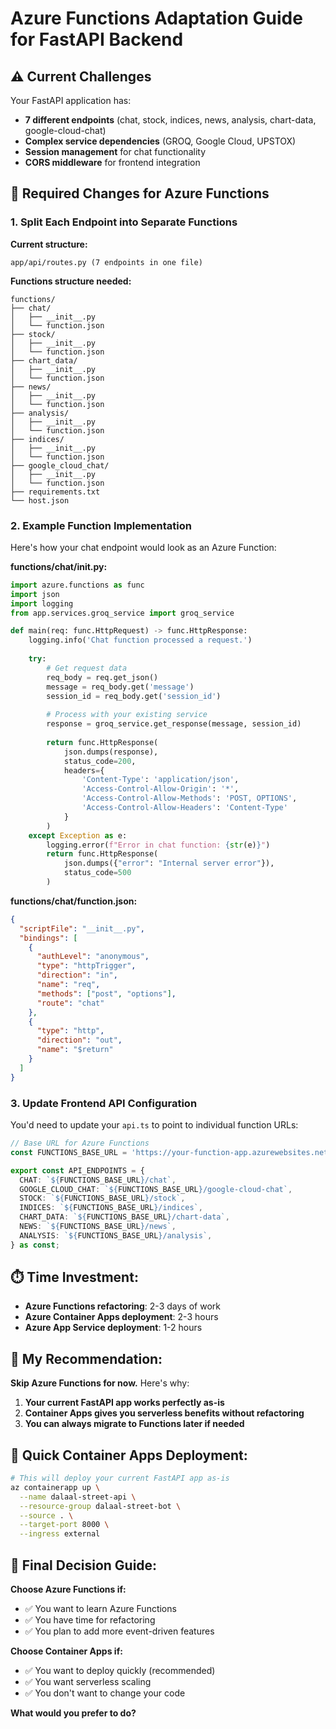 # Azure Functions Adaptation Guide for FastAPI Backend

## ⚠️ Current Challenges

Your FastAPI application has:
- **7 different endpoints** (chat, stock, indices, news, analysis, chart-data, google-cloud-chat)
- **Complex service dependencies** (GROQ, Google Cloud, UPSTOX)
- **Session management** for chat functionality
- **CORS middleware** for frontend integration

## 🔄 Required Changes for Azure Functions

### 1. Split Each Endpoint into Separate Functions

**Current structure:**
```
app/api/routes.py (7 endpoints in one file)
```

**Functions structure needed:**
```
functions/
├── chat/
│   ├── __init__.py
│   └── function.json
├── stock/
│   ├── __init__.py  
│   └── function.json
├── chart_data/
│   ├── __init__.py
│   └── function.json
├── news/
│   ├── __init__.py
│   └── function.json
├── analysis/
│   ├── __init__.py
│   └── function.json
├── indices/
│   ├── __init__.py
│   └── function.json
├── google_cloud_chat/
│   ├── __init__.py
│   └── function.json
├── requirements.txt
└── host.json
```

### 2. Example Function Implementation

Here's how your chat endpoint would look as an Azure Function:

**functions/chat/__init__.py:**
```python
import azure.functions as func
import json
import logging
from app.services.groq_service import groq_service

def main(req: func.HttpRequest) -> func.HttpResponse:
    logging.info('Chat function processed a request.')
    
    try:
        # Get request data
        req_body = req.get_json()
        message = req_body.get('message')
        session_id = req_body.get('session_id')
        
        # Process with your existing service
        response = groq_service.get_response(message, session_id)
        
        return func.HttpResponse(
            json.dumps(response),
            status_code=200,
            headers={
                'Content-Type': 'application/json',
                'Access-Control-Allow-Origin': '*',
                'Access-Control-Allow-Methods': 'POST, OPTIONS',
                'Access-Control-Allow-Headers': 'Content-Type'
            }
        )
    except Exception as e:
        logging.error(f"Error in chat function: {str(e)}")
        return func.HttpResponse(
            json.dumps({"error": "Internal server error"}),
            status_code=500
        )
```

**functions/chat/function.json:**
```json
{
  "scriptFile": "__init__.py",
  "bindings": [
    {
      "authLevel": "anonymous",
      "type": "httpTrigger",
      "direction": "in",
      "name": "req",
      "methods": ["post", "options"],
      "route": "chat"
    },
    {
      "type": "http",
      "direction": "out",
      "name": "$return"
    }
  ]
}
```

### 3. Update Frontend API Configuration

You'd need to update your `api.ts` to point to individual function URLs:

```typescript
// Base URL for Azure Functions
const FUNCTIONS_BASE_URL = 'https://your-function-app.azurewebsites.net/api';

export const API_ENDPOINTS = {
  CHAT: `${FUNCTIONS_BASE_URL}/chat`,
  GOOGLE_CLOUD_CHAT: `${FUNCTIONS_BASE_URL}/google-cloud-chat`,
  STOCK: `${FUNCTIONS_BASE_URL}/stock`,
  INDICES: `${FUNCTIONS_BASE_URL}/indices`,
  CHART_DATA: `${FUNCTIONS_BASE_URL}/chart-data`,
  NEWS: `${FUNCTIONS_BASE_URL}/news`,
  ANALYSIS: `${FUNCTIONS_BASE_URL}/analysis`,
} as const;
```

## ⏱️ **Time Investment:**

- **Azure Functions refactoring**: 2-3 days of work
- **Azure Container Apps deployment**: 2-3 hours
- **Azure App Service deployment**: 1-2 hours

## 🎯 **My Recommendation:**

**Skip Azure Functions for now.** Here's why:

1. **Your current FastAPI app works perfectly as-is**
2. **Container Apps gives you serverless benefits without refactoring**
3. **You can always migrate to Functions later if needed**

## 🚀 **Quick Container Apps Deployment:**

```bash
# This will deploy your current FastAPI app as-is
az containerapp up \
  --name dalaal-street-api \
  --resource-group dalaal-street-bot \
  --source . \
  --target-port 8000 \
  --ingress external
```

## 🤔 **Final Decision Guide:**

**Choose Azure Functions if:**
- ✅ You want to learn Azure Functions
- ✅ You have time for refactoring
- ✅ You plan to add more event-driven features

**Choose Container Apps if:**
- ✅ You want to deploy quickly (recommended)
- ✅ You want serverless scaling
- ✅ You don't want to change your code

**What would you prefer to do?**
